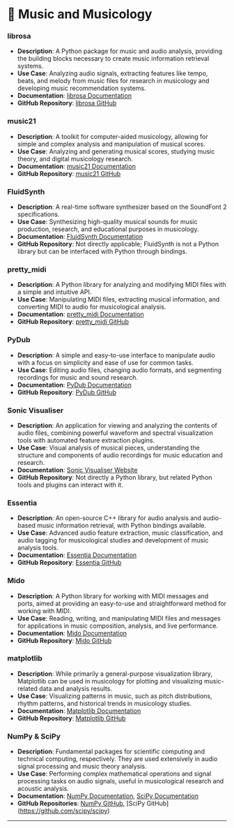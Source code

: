 # 🎵 Music and Musicology

### librosa

* **Description**: A Python package for music and audio analysis, providing the building blocks necessary to create music information retrieval systems.
* **Use Case**: Analyzing audio signals, extracting features like tempo, beats, and melody from music files for research in musicology and developing music recommendation systems.
* **Documentation**: [librosa Documentation](https://librosa.org/doc/latest/index.html)
* **GitHub Repository**: [librosa GitHub](https://github.com/librosa/librosa)

### music21

* **Description**: A toolkit for computer-aided musicology, allowing for simple and complex analysis and manipulation of musical scores.
* **Use Case**: Analyzing and generating musical scores, studying music theory, and digital musicology research.
* **Documentation**: [music21 Documentation](http://web.mit.edu/music21/)
* **GitHub Repository**: [music21 GitHub](https://github.com/cuthbertLab/music21)

### FluidSynth

* **Description**: A real-time software synthesizer based on the SoundFont 2 specifications.
* **Use Case**: Synthesizing high-quality musical sounds for music production, research, and educational purposes in musicology.
* **Documentation**: [FluidSynth Documentation](https://www.fluidsynth.org/)
* **GitHub Repository**: Not directly applicable; FluidSynth is not a Python library but can be interfaced with Python through bindings.

### pretty\_midi

* **Description**: A Python library for analyzing and modifying MIDI files with a simple and intuitive API.
* **Use Case**: Manipulating MIDI files, extracting musical information, and converting MIDI to audio for musicological analysis.
* **Documentation**: [pretty\_midi Documentation](https://craffel.github.io/pretty-midi/)
* **GitHub Repository**: [pretty\_midi GitHub](https://github.com/craffel/pretty-midi)

### PyDub

* **Description**: A simple and easy-to-use interface to manipulate audio with a focus on simplicity and ease of use for common tasks.
* **Use Case**: Editing audio files, changing audio formats, and segmenting recordings for music and sound research.
* **Documentation**: [PyDub Documentation](http://pydub.com/)
* **GitHub Repository**: [PyDub GitHub](https://github.com/jiaaro/pydub)

### Sonic Visualiser

* **Description**: An application for viewing and analyzing the contents of audio files, combining powerful waveform and spectral visualization tools with automated feature extraction plugins.
* **Use Case**: Visual analysis of musical pieces, understanding the structure and components of audio recordings for music education and research.
* **Documentation**: [Sonic Visualiser Website](https://www.sonicvisualiser.org/)
* **GitHub Repository**: Not directly a Python library, but related Python tools and plugins can interact with it.

### Essentia

* **Description**: An open-source C++ library for audio analysis and audio-based music information retrieval, with Python bindings available.
* **Use Case**: Advanced audio feature extraction, music classification, and audio tagging for musicological studies and development of music analysis tools.
* **Documentation**: [Essentia Documentation](https://essentia.upf.edu/documentation/)
* **GitHub Repository**: [Essentia GitHub](https://github.com/MTG/essentia)

### Mido

* **Description**: A Python library for working with MIDI messages and ports, aimed at providing an easy-to-use and straightforward method for working with MIDI.
* **Use Case**: Reading, writing, and manipulating MIDI files and messages for applications in music composition, analysis, and live performance.
* **Documentation**: [Mido Documentation](https://mido.readthedocs.io/en/latest/)
* **GitHub Repository**: [Mido GitHub](https://github.com/mido/mido)

### matplotlib

* **Description**: While primarily a general-purpose visualization library, Matplotlib can be used in musicology for plotting and visualizing music-related data and analysis results.
* **Use Case**: Visualizing patterns in music, such as pitch distributions, rhythm patterns, and historical trends in musicology studies.
* **Documentation**: [Matplotlib Documentation](https://matplotlib.org/)
* **GitHub Repository**: [Matplotlib GitHub](https://github.com/matplotlib/matplotlib)

### NumPy & SciPy

* **Description**: Fundamental packages for scientific computing and technical computing, respectively. They are used extensively in audio signal processing and music theory analysis.
* **Use Case**: Performing complex mathematical operations and signal processing tasks on audio signals, useful in musicological research and acoustic analysis.
* **Documentation**: [NumPy Documentation](https://numpy.org/doc/), [SciPy Documentation](https://www.scipy.org/)
* **GitHub Repositories**: [NumPy GitHub](https://github.com/numpy/numpy), \[SciPy GitHub]\(https://github.com/scipy/scipy)

***

